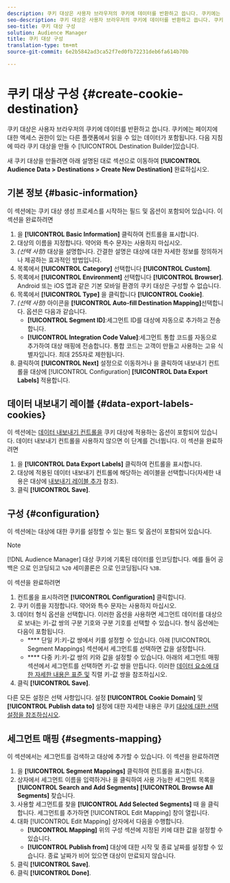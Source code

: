```yaml
---
description: 쿠키 대상은 사용자 브라우저의 쿠키에 데이터를 반환하고 씁니다. 쿠키에는 페이지에 대한 액세스 권한이 있는 다른 플랫폼에서 읽을 수 있는 데이터가 포함됩니다. 다음 지침에 따라 [!UICONTROL 대상 빌더]를 사용하여 쿠키 대상을 만듭니다.
seo-description: 쿠키 대상은 사용자 브라우저의 쿠키에 데이터를 반환하고 씁니다. 쿠키에는 페이지에 대한 액세스 권한이 있는 다른 플랫폼에서 읽을 수 있는 데이터가 포함됩니다. 다음 지침에 따라 [!UICONTROL 대상 빌더]를 사용하여 쿠키 대상을 만듭니다.
seo-title: 쿠키 대상 구성
solution: Audience Manager
title: 쿠키 대상 구성
translation-type: tm+mt
source-git-commit: 6e2b5842ad3ca52f7ed0fb72231deb6fa614b70b

---
```



# 쿠키 대상 구성 {#create-cookie-destination}

쿠키 대상은 사용자 브라우저의 쿠키에 데이터를 반환하고 씁니다. 쿠키에는 페이지에 대한 액세스 권한이 있는 다른 플랫폼에서 읽을 수 있는 데이터가 포함됩니다. 다음 지침에 따라 쿠키 대상을 만들 수 [!UICONTROL Destination Builder]있습니다.

<!-- create-cookie-destination.xml -->

새 쿠키 대상을 만들려면 아래 설명된 대로 섹션으로 이동하여 **[!UICONTROL Audience Data > Destinations > Create New Destination]** 완료하십시오.

## 기본 정보 {#basic-information}

이 섹션에는 쿠키 대상 생성 프로세스를 시작하는 필드 및 옵션이 포함되어 있습니다. 이 섹션을 완료하려면

1. 을 **[!UICONTROL Basic Information]** 클릭하여 컨트롤을 표시합니다.
2. 대상의 이름을 지정합니다. 약어와 특수 문자는 사용하지 마십시오.
3. *(선택 사항)* 대상을 설명합니다. 간결한 설명은 대상에 대한 자세한 정보를 정의하거나 제공하는 효과적인 방법입니다.
4. 목록에서 **[!UICONTROL Category]** 선택합니다 **[!UICONTROL Custom]**.
5. 목록에서 **[!UICONTROL Environment]** 선택합니다 **[!UICONTROL Browser]**. Android 또는 iOS 앱과 같은 기본 모바일 환경의 쿠키 대상은 구성할 수 없습니다.
6. 목록에서 **[!UICONTROL Type]** 을 클릭합니다 **[!UICONTROL Cookie]**.
7. *(선택 사항)* 아이콘을 **[!UICONTROL Auto-fill Destination Mapping]**&#x200B;선택합니다. 옵션은 다음과 같습니다.
   * **[!UICONTROL Segment ID]**:세그먼트 ID를 대상에 자동으로 추가하고 전송합니다.
   * **[!UICONTROL Integration Code Value]**:세그먼트 통합 코드를 자동으로 추가하여 대상 매핑에 전송합니다. 통합 코드는 고객이 만들고 사용하는 고유 식별자입니다. 최대 255자로 제한됩니다.
8. 클릭하여 **[!UICONTROL Next]** 설정으로 이동하거나 을 클릭하여 내보내기 컨트롤을 대상에 [!UICONTROL Configuration] **[!UICONTROL Data Export Labels]** 적용합니다.

## 데이터 내보내기 레이블 {#data-export-labels-cookies}

이 섹션에는 [데이터 내보내기 컨트롤을](../../features/data-export-controls.md) 쿠키 대상에 적용하는 옵션이 포함되어 있습니다. 데이터 내보내기 컨트롤을 사용하지 않으면 이 단계를 건너뜁니다. 이 섹션을 완료하려면

1. 을 **[!UICONTROL Data Export Labels]** 클릭하여 컨트롤을 표시합니다.
2. 대상에 적용된 데이터 내보내기 컨트롤에 해당하는 레이블을 선택합니다(자세한 내용은 대상에 [내보내기 레이블 추가](/help/using/features/destinations/add-data-export-labels.md) 참조).
3. 클릭 **[!UICONTROL Save]**.

## 구성 {#configuration}

이 섹션에는 대상에 대한 쿠키를 설정할 수 있는 필드 및 옵션이 포함되어 있습니다.

>[!NOTE]
>
>[!DNL Audience Manager] 대상 쿠키에 기록된 데이터를 인코딩합니다. 예를 들어 공백은 으로 인코딩되고 `%20` 세미콜론은 으로 인코딩됩니다 `%3B`.

이 섹션을 완료하려면

1. 컨트롤을 표시하려면 **[!UICONTROL Configuration]** 클릭합니다.
1. 쿠키 이름을 지정합니다. 약어와 특수 문자는 사용하지 마십시오.
1. 데이터 형식 옵션을 선택합니다. 이러한 옵션을 사용하면 세그먼트 데이터를 대상으로 보내는 키-값 쌍의 구분 기호와 구분 기호를 선택할 수 있습니다. 형식 옵션에는 다음이 포함됩니다.
   * **** 단일 키:키-값 쌍에서 키를 설정할 수 있습니다. 아래 [!UICONTROL Segment Mappings] 섹션에서 세그먼트를 선택하면 값을 설정합니다.
   * **** 다중 키:키-값 쌍의 키와 값을 설정할 수 있습니다. 아래의 세그먼트 매핑 섹션에서 세그먼트를 선택하면 키-값 쌍을 만듭니다.
이러한 [데이터 요소에 대한 자세한 내용은 표준 및](../../features/destinations/key-value-pairs.md) 직렬 키-값 쌍을 참조하십시오.
1. 클릭 **[!UICONTROL Save]**.

다른 모든 설정은 선택 사항입니다. 설정 **[!UICONTROL Cookie Domain]** 및 **[!UICONTROL Publish data to]** 설정에 대한 자세한 내용은 쿠키 [대상에 대한 선택 설정을 참조하십시오](/help/using/features/destinations/cookie-destination-options.md).

## 세그먼트 매핑 {#segments-mapping}

이 섹션에서는 세그먼트를 검색하고 대상에 추가할 수 있습니다. 이 섹션을 완료하려면

1. 을 **[!UICONTROL Segment Mappings]** 클릭하여 컨트롤을 표시합니다.
1. 상자에서 세그먼트 이름을 입력하거나 을 클릭하여 사용 가능한 세그먼트 목록을 **[!UICONTROL Search and Add Segments]** **[!UICONTROL Browse All Segments]** 찾습니다.
1. 사용할 세그먼트를 찾을 **[!UICONTROL Add Selected Segments]** 때 을 클릭합니다. 세그먼트를 추가하면 [!UICONTROL Edit Mapping] 창이 열립니다.
1. 대화 [!UICONTROL Edit Mapping] 상자에서 다음을 수행합니다.
   * **[!UICONTROL Mapping]** 위의 구성 섹션에 지정된 키에 대한 값을 설정할 수 있습니다.
   * **[!UICONTROL Publish from]** 대상에 대한 시작 및 종료 날짜를 설정할 수 있습니다. 종료 날짜가 비어 있으면 대상이 만료되지 않습니다.
1. 클릭 **[!UICONTROL Save]**.
1. 클릭 **[!UICONTROL Done]**.